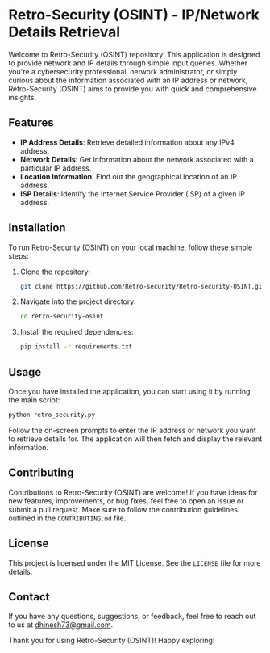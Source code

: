 # Retro-Security (OSINT) - IP/Network Details Retrieval

Welcome to Retro-Security (OSINT) repository! This application is designed to provide network and IP details through simple input queries. Whether you're a cybersecurity professional, network administrator, or simply curious about the information associated with an IP address or network, Retro-Security (OSINT) aims to provide you with quick and comprehensive insights.

## Features

- **IP Address Details**: Retrieve detailed information about any IPv4 address.
- **Network Details**: Get information about the network associated with a particular IP address.
- **Location Information**: Find out the geographical location of an IP address.
- **ISP Details**: Identify the Internet Service Provider (ISP) of a given IP address.

## Installation

To run Retro-Security (OSINT) on your local machine, follow these simple steps:

1. Clone the repository:

   ```bash
   git clone https://github.com/Retro-security/Retro-security-OSINT.git
   ```

2. Navigate into the project directory:

   ```bash
   cd retro-security-osint
   ```

3. Install the required dependencies:

   ```bash
   pip install -r requirements.txt
   ```

## Usage

Once you have installed the application, you can start using it by running the main script:

```bash
python retro_security.py
```

Follow the on-screen prompts to enter the IP address or network you want to retrieve details for. The application will then fetch and display the relevant information.

## Contributing

Contributions to Retro-Security (OSINT) are welcome! If you have ideas for new features, improvements, or bug fixes, feel free to open an issue or submit a pull request. Make sure to follow the contribution guidelines outlined in the `CONTRIBUTING.md` file.

## License

This project is licensed under the MIT License. See the `LICENSE` file for more details.

## Contact

If you have any questions, suggestions, or feedback, feel free to reach out to us at dhinesh73@gmail.com.

Thank you for using Retro-Security (OSINT)! Happy exploring!
